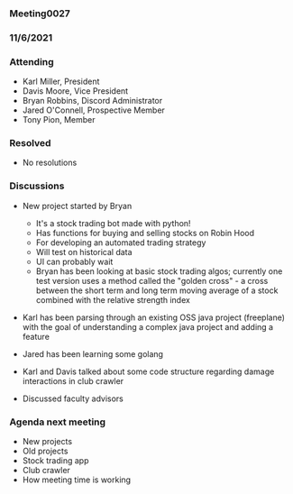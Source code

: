 ### Meeting0027
### 11/6/2021

### Attending

- Karl Miller, President
- Davis Moore, Vice President
- Bryan Robbins, Discord Administrator
- Jared O'Connell, Prospective Member
- Tony Pion, Member

### Resolved

- No resolutions

### Discussions 

- New project started by Bryan
	- It's a stock trading bot made with python!
	- Has functions for buying and selling stocks on Robin Hood
	- For developing an automated trading strategy
	- Will test on historical data
	- UI can probably wait
	- Bryan has been looking at basic stock trading algos; currently one test version uses a method called the "golden cross" - a cross between the short term and long term moving average of a stock combined with the relative strength index
	
- Karl has been parsing through an existing OSS java project (freeplane) with the goal of understanding a complex java project and adding a feature

- Jared has been learning some golang

- Karl and Davis talked about some code structure regarding damage interactions in club crawler

- Discussed faculty advisors
	
### Agenda next meeting

- New projects
- Old projects
- Stock trading app
- Club crawler
- How meeting time is working
